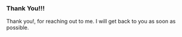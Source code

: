 
### Thank You!!!

Thank you!, for reaching out to me. I will get back to you as soon as possible. 
